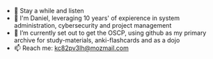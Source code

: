 - 👋 Stay a while and listen
- 👀 I'm Daniel, leveraging 10 years' of expierence in system administration, cybersecurity and project management
- 🌱 I’m currently set out to get the OSCP, using github as my primary archive for study-materials, anki-flashcards and as a dojo
- 📫 Reach me: kc82pv3lh@mozmail.com 

<!---
esdebeeh/esdebeeh is a ✨ special ✨ repository because its `README.md` (this file) appears on your GitHub profile.
You can click the Preview link to take a look at your changes.
--->
